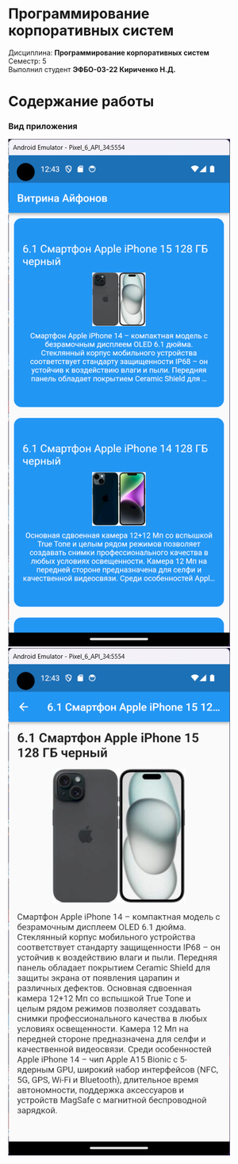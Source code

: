 # Программирование корпоративных систем
Дисциплина: **Программирование корпоративных систем** <br>
Семестр: 5 <br>
Выполнил студент **ЭФБО-03-22 Кириченко Н.Д.** <br>

# Содержание работы
### Вид приложения <br>
![Alt-текст](/images/PKS5_3_1.png "Главная")
![Alt-текст](/images/PKS5_3_2.png "Карточка")

